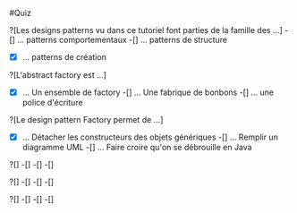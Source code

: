 #Quiz

?[Les designs patterns vu dans ce tutoriel font parties de la famille des ...]
-[] ... patterns comportementaux
-[] ... patterns de structure
-[x] ... patterns de création

?[L'abstract factory est ...]
-[x] ... Un ensemble de factory
-[] ... Une fabrique de bonbons
-[] ... une police d'écriture

?[Le design pattern Factory permet de ...]
-[x] ... Détacher les constructeurs des objets génériques
-[] ... Remplir un diagramme UML
-[] ... Faire croire qu'on se débrouille en Java

?[]
-[]
-[]
-[]

?[]
-[]
-[]
-[]

?[]
-[]
-[]
-[]
